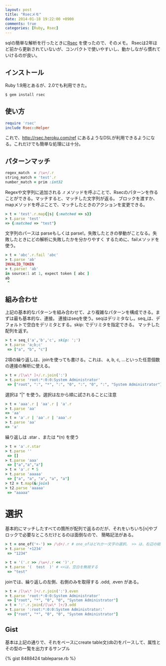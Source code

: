 ```yaml
---
layout: post
title: "Rsecメモ"
date: 2014-01-18 19:22:00 +0900
comments: true
categories: [Ruby, Rsec]
---
```

sqlの簡単な解析を行ったときに[Rsec](https://github.com/luikore/rsec) を使ったので、そのメモ。
Rsecは2年ほど前から更新されていないが、コンパクトで使いやすいし、動かしながら慣れていけるのが良い。

<!--more-->

## インストール
Ruby 1.9用とあるが、2.0でも利用できた。

```bash
$ gem install rsec
```

## 使い方

```ruby
require 'rsec'
include Rsec::Helper
```

これで、http://rsec.heroku.com/ref にあるようなDSLが利用できるようになる。これだけでも簡単な処理には十分。

## パターンマッチ

```ruby 
regex_match  = /\w+/.r
string_match = 'test'.r
number_match = prim :int32
```

Regexや文字列に追加される .r メソッドを呼ぶことで、Rsecのパターンを作ることができる。マッチすると、マッチした文字列が返る。
ブロックを渡すか、mapメソッドを呼ぶことで、マッチしたときのアクションを変更できる。

```ruby 
> t = 'test'.r.map{|s| {:matched => s}}
> t.parse 'test'
=> {:matched => "test"}
```

文字列のパースは parseもしくは parse!。失敗したときの挙動がことなる。失敗したときにどの解析に失敗したかを分かりやすく
するために、failメソッドを使う。

```ruby
> t = 'abc'.r.fail 'abc'
> t.parse 'ab'
INVALID_TOKEN
> t.parse! 'ab'
in source:1 at 1, expect token [ abc ]
ab
 ^
```

## 組み合わせ

上記の基本的なパターンを組み合わせて、より複雑なパターンを構成できる。まずは最も基本的な、連接。
連接はseqを使う。seqはデリミタなし。seq_は、デフォルトで空白をデリミタとする。skip: でデリミタを指定できる。
マッチした配列を返す。

```ruby
> t = seq_('a','b','c', skip: ';')
> t.parse 'a;b;c'
 => ["a", "b", "c"]
```

2項の繰り返しは、joinを使っても書ける。これは、 a, b, c, ...といった任意個数の連接の解析に使える。

```ruby
> t = /[\w\* ]+/.r.join(':')
> t.parse 'root:*:0:0:System Administrator'
 => ["root", ":", "*", ":", "0", ":", "0", ":", "System Administrator"]
```

選択は "|" を使う。選択は左から順に試されることに注意

```ruby
> t = 'aaa'.r | 'aa'.r | 'a'.r
> t.parse 'aa'
=> 'aa'
> t = 'a'.r | 'aa'.r | 'aaa'.r
> t.parse 'aa'
=> 'a'
```

繰り返しは .star 、または *(n) を使う

```ruby
> t = 'a'.r.star
> t.parse ''
 => []
> t.parse 'aaa'
 => ["a","a","a"]
> t = 'a'.r * 5
> t.parse 'aaaaa'
 => ["a", "a", "a", "a", "a"] 
> t2 = t.map(&:join)
> t2.parse 'aaaaa'
 => "aaaaa"
```

# 選択

基本的にマッチしたすべての箇所が配列で返るのだが、それをいちいち[n]やブロックで必要なところだけとるのは面倒なので、
簡略記法がある。

```ruby
> t = one_of('+-') >> /\d+/.r # one_ofはどれか一文字の選択。 >> は、右辺の結果のみを返す
> t.parse '+1234'
 => "1234"

> t = '('.r >> /\w+/.r << ')'.r
> t.parse '(  test  )' # <<は、空白を無視する
 => "test"
```

joinでは、繰り返しの左側、右側のみを取得する .odd, .even がある。

```ruby
> t = /[\w\* ]+/.r.join(':').even
> t.parse 'root:*:0:0:System Administrator'
 => ["root", "*", "0", "0", "System Administrator"]
> t = ':'.r.join(/[\w\* ]+/).odd
> t.parse ':root:*:0:0:System Administrator:'
 => ["root", "*", "0", "0", "System Administrator"]
```

## Gist

基本は上記の通りで、それをベースにcreate table文(db2)をパースして、属性とその型の一覧を出力するサンプル

{% gist 8488424 tableparse.rb %}